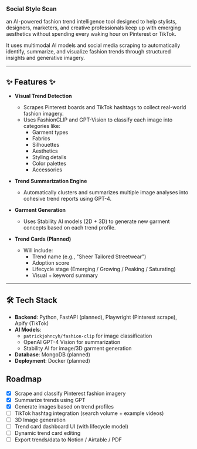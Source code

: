 ### Social Style Scan

an AI-powered fashion trend intelligence tool designed to help stylists, designers, marketers, and creative professionals keep up with emerging aesthetics without spending every waking hour on Pinterest or TikTok.

It uses multimodal AI models and social media scraping to automatically identify, summarize, and visualize fashion trends through structured insights and generative imagery.

---

## ✨ Features ✨

- **Visual Trend Detection**

  - Scrapes Pinterest boards and TikTok hashtags to collect real-world fashion imagery.
  - Uses FashionCLIP and GPT-Vision to classify each image into categories like:
    - Garment types
    - Fabrics
    - Silhouettes
    - Aesthetics
    - Styling details
    - Color palettes
    - Accessories

- **Trend Summarization Engine**

  - Automatically clusters and summarizes multiple image analyses into cohesive trend reports using GPT-4.

- **Garment Generation**

  - Uses Stability AI models (2D + 3D) to generate new garment concepts based on each trend profile.

- **Trend Cards (Planned)**
  - Will include:
    - Trend name (e.g., "Sheer Tailored Streetwear")
    - Adoption score
    - Lifecycle stage (Emerging / Growing / Peaking / Saturating)
    - Visual + keyword summary

---

## 🛠 Tech Stack

- **Backend**: Python, FastAPI (planned), Playwright (Pinterest scrape), Apify (TikTok)
- **AI Models**:
  - `patrickjohncyh/fashion-clip` for image classification
  - OpenAI GPT-4 Vision for summarization
  - Stability AI for image/3D garment generation
- **Database**: MongoDB (planned)
- **Deployment**: Docker (planned)

## Roadmap

- [x] Scrape and classify Pinterest fashion imagery
- [x] Summarize trends using GPT
- [x] Generate images based on trend profiles
- [ ] TikTok hashtag integration (search volume + example videos)
- [ ] 3D Image generation
- [ ] Trend card dashboard UI (with lifecycle model)
- [ ] Dynamic trend card editing
- [ ] Export trends/data to Notion / Airtable / PDF
